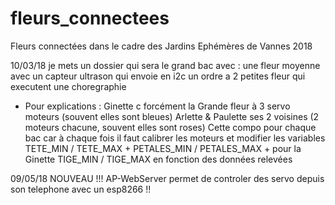 ﻿# fleurs_connectees
Fleurs connectées dans le cadre des Jardins Ephémères de Vannes 2018


10/03/18 
je mets un dossier qui sera le grand bac avec :
une fleur moyenne avec un capteur ultrason qui envoie en i2c
un ordre a 2 petites fleur qui executent une choregraphie

+ Pour explications :
Ginette c forcément la Grande fleur à 3 servo moteurs (souvent elles sont bleues) 
Arlette & Paulette ses 2 voisines (2 moteurs chacune, souvent elles sont roses) 
Cette compo pour chaque bac car à chaque fois il faut calibrer les moteurs et modifier les variables
TETE_MIN / TETE_MAX + PETALES_MIN / PETALES_MAX + pour la Ginette TIGE_MIN / TIGE_MAX
en fonction des données relevées

09/05/18
NOUVEAU !!!
AP-WebServer permet de controler des servo depuis son telephone 
avec un esp8266 !!